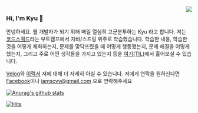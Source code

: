 <img src="https://user-images.githubusercontent.com/59721293/116868919-c910e700-ac63-11eb-8850-711bc436bd77.png" align="right" />

### Hi, I'm Kyu 👋

안녕하세요. 웹 개발자가 되기 위해 매일 열심히 고군분투하는 Kyu 라고 합니다. 저는 [코드스쿼드](https://codesquad.kr/)라는 부트캠프에서 자바/스프링 위주로 학습했습니다. 학습한 내용, 학습한 것을 어떻게 체화하는지, 문제를 맞닥뜨렸을 때 어떻게 행동했는지, 문제 해결을 어떻게 했는지, 그리고 주로 어떤 생각들을 가지고 있는지 등을 [여기(TIL)](https://velog.io/@kyukim/series/TIL)에서 훑어보실 수 있습니다.

[Velog](https://velog.io/@kyukim)와 [이력서](/) 저에 대해 더 자세히 아실 수 있습니다. 저에게 연락을 원하신다면 
[Facebook](https://www.facebook.com/profile.php?id=100004928773049)이나 iamscvv@gmail.com 으로 연락해주세요

[![Anurag's github stats](https://github-readme-stats.vercel.app/api?username=kyu-kim-kr)](https://github.com/anuraghazra/github-readme-stats)

[![Hits](https://hits.seeyoufarm.com/api/count/incr/badge.svg?url=https%3A%2F%2Fgithub.com%2Fkyu-kim-kr&count_bg=%2379C83D&title_bg=%23555555&icon=&icon_color=%23E7E7E7&title=hits&edge_flat=false)](https://hits.seeyoufarm.com)
